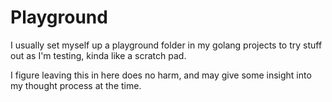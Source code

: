 # Playground

I usually set myself up a playground folder in my golang projects to try stuff out as I'm testing, kinda like a scratch pad.

I figure leaving this in here does no harm, and may give some insight into my thought process at the time.